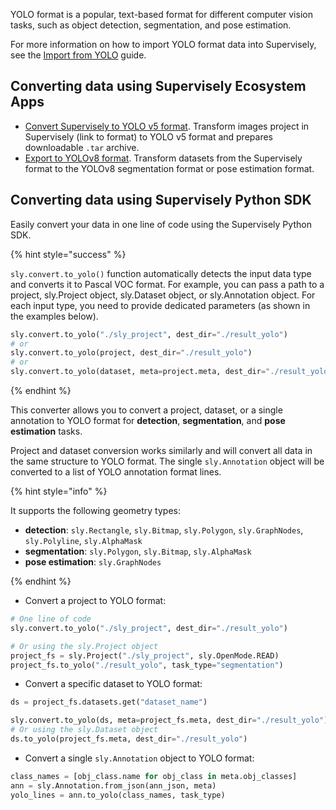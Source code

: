 YOLO format is a popular, text-based format for different computer vision tasks, such as object detection, segmentation, and pose estimation.

For more information on how to import YOLO format data into Supervisely, see the [Import from YOLO](../../import/import/supported-formats-images/yolo.md) guide.

## Converting data using Supervisely Ecosystem Apps

- [Convert Supervisely to YOLO v5 format](https://ecosystem.supervisely.com/apps/convert-supervisely-to-yolov5-format). Transform images project in Supervisely (link to format) to YOLO v5 format and prepares downloadable `.tar` archive.
- [Export to YOLOv8 format](https://ecosystem.supervisely.com/apps/export-to-yolov8). Transform datasets from the Supervisely format to the YOLOv8 segmentation format or pose estimation format.

## Converting data using Supervisely Python SDK

Easily convert your data in one line of code using the Supervisely Python SDK.

{% hint style="success" %}

`sly.convert.to_yolo()` function automatically detects the input data type and converts it to Pascal VOC format. For example, you can pass a path to a project, sly.Project object, sly.Dataset object, or sly.Annotation object. For each input type, you need to provide dedicated parameters (as shown in the examples below).

```python
sly.convert.to_yolo("./sly_project", dest_dir="./result_yolo")
# or
sly.convert.to_yolo(project, dest_dir="./result_yolo")
# or
sly.convert.to_yolo(dataset, meta=project.meta, dest_dir="./result_yolo")
```

{% endhint %}

This converter allows you to convert a project, dataset, or a single annotation to YOLO format for **detection**, **segmentation**, and **pose estimation** tasks.

Project and dataset conversion works similarly and will convert all data in the same structure to YOLO format. The single `sly.Annotation` object will be converted to a list of YOLO annotation format lines.

{% hint style="info" %}

It supports the following geometry types:

- **detection**: `sly.Rectangle`, `sly.Bitmap`, `sly.Polygon`, `sly.GraphNodes`, `sly.Polyline`, `sly.AlphaMask`
- **segmentation**: `sly.Polygon`, `sly.Bitmap`, `sly.AlphaMask`
- **pose estimation**: `sly.GraphNodes`

{% endhint %}

- Convert a project to YOLO format:

```python
# One line of code
sly.convert.to_yolo("./sly_project", dest_dir="./result_yolo")

# Or using the sly.Project object
project_fs = sly.Project("./sly_project", sly.OpenMode.READ)
project_fs.to_yolo("./result_yolo", task_type="segmentation")
```

- Convert a specific dataset to YOLO format:

```python
ds = project_fs.datasets.get("dataset_name")

sly.convert.to_yolo(ds, meta=project_fs.meta, dest_dir="./result_yolo")
# Or using the sly.Dataset object
ds.to_yolo(project_fs.meta, dest_dir="./result_yolo")
```

- Convert a single `sly.Annotation` object to YOLO format:

```python
class_names = [obj_class.name for obj_class in meta.obj_classes]
ann = sly.Annotation.from_json(ann_json, meta)
yolo_lines = ann.to_yolo(class_names, task_type)
```
